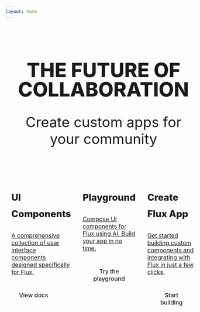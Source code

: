 ```yaml
---
layout: home
---
```


<div class="hero-img" v-html="UISvg"></div>

<ThreeOrb class="hero__orb"></ThreeOrb>

<div class="container">

<div class="hero">
<div class="hero-content">
<h1 class="hero-title">The <span class="funky">future</span> of collaboration</h1>

<p class="hero-lead">Create custom apps for your community</p>
</div>
</div>

<div class="cards">
  <a href="/ui-library/getting-started/introduction.html" class="card">
    <h2 class="card-title">UI Components</h2>
    <p class="card-desc">
    A comprehensive collection of user interface components designed specifically for Flux.
    </p> 
    <button class="card-button">View docs</button>
  </a>
  <a href="/playground.html" class="card">
    <h2 class="card-title">Playground</h2>
    <p class="card-desc">
    Compose UI components for Flux using AI. Build your app in no time.
    </p>
    <button class="card-button">Try the playground</button>
  </a>
  <a href="/create-flux-app/getting-started/introduction.html" class="card">
    <h2 class="card-title">Create Flux App</h2>
    <p class="card-desc">
    Get started building custom components and integrating with Flux in just a few clicks.
    </p>
   <button class="card-button">Start building</button>
  </a>
</div>

</div>

<script setup>
import UISvg from './assets/group.svg?raw';
//import ThreeOrb from "./ThreeOrb.vue";

</script>

<style scoped>

.hero__orb {
  position: absolute;
  left: 50%;
  top: 50%;
  height: clamp(400px, 80vw, 1000px);
  /* max-height: 600px; */
  transform: translateX(-50%) translateY(-50%);
  animation: fade-in 1s ease both;
  animation-delay: 0.4s;
  z-index: -1;
}

.container {
  width: 100%;
  margin: 0 auto;
  padding-left: 1rem;
  padding-right: 1rem;
  max-width: calc(var(--vp-layout-max-width) - 64px)
}

.hero {
  padding-top: clamp(5rem, 10vw, 10rem);;
  text-align: center;
}

.hero-title {
  text-transform: uppercase;
  font-size: clamp(38px, 5.6vw, 5.2rem);
  max-width: 1100px;
  margin: 0 auto;
  font-family: var(--j-font-family-heading);
  color: var(--j-color-black);
  line-height: 1;
  font-weight: 800;
  margin-bottom: clamp(1rem, 4.6vw, 2.4rem);
}

.funky {
  color: var(--j-color-primary-500);
  font-family: var(--j-font-family-funky);
}

.hero-lead {
  margin: 0;
  font-size: clamp(18px, 4vw, 3rem);
}

.hero-img:deep svg {
  position: fixed;
  top: 0;
  left: 50vw;
  max-height: 100vh;
  transform: translateX(-52%);
  z-index: -2;
  opacity: 0.15;
  margin: 0 auto;
  width: 100%;
  color: var(--j-color-primary-500);
  max-width: 2000px;
}

.cards {
  padding-top: 5rem;
  max-width: 1200px;
  margin: 0 auto;
  display: grid;
  grid-template-columns: 1fr;
  justify-content: center;
  gap: 2rem;
}

@media(min-width: 800px) {
  .cards {
    grid-template-columns: 1fr 1fr 1fr;
  }
}

.card {
  color: var(--j-color-black);
  min-height: 200px;
  text-align: left;
  padding: var(--j-space-700);
  transition: all 0.2s ease;
}

.card:hover {
  filter: brightness(1.3);
}

.card-img * {
  width: 100%;
  max-width: 100%;
  color: var(--j-color-black);
}

.card-title {
  display: inline-block;
  font-family: var(--j-font-family-heading);
  font-size: 1.6rem;
  line-height: 2.8rem;
  font-weight: 800;
  margin-bottom: 0.5rem;
  border-bottom: 2px solid transparent;
}

.card:hover .card-title {
  color: var(--j-color-primary-600);
}

.card-desc {
  font-size: 1rem;
  margin-bottom: 2rem;
}

.card-button {
  font-family: inherit;
  cursor: pointer;
  display: inline-block;
  font-size: 1rem;
  font-weight: 500;
  padding: 0.7rem 1.3rem;
  color: var(--j-color-black);
  border: 1px solid var(--j-color-black);
  border-radius: 300px;
  background: transparent;
}

.card-button:hover,
.card:hover .card-button {
  background: var(--j-color-primary-600);
  border: 1px solid var(--j-primary-600);
  color: var(--j-color-white);
}

</style>
